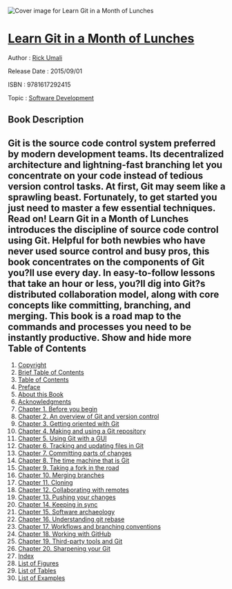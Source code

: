 ![Cover image for Learn Git in a Month of Lunches](https://imgdetail.ebookreading.net/cover/cover/software_development/EB9781617292415.jpg)

[Learn Git in a Month of Lunches](https://ebookreading.net/view/book/Learn+Git+in+a+Month+of+Lunches-EB9781617292415_1.html "Learn Git in a Month of Lunches")
====================================================================================================================

Author : [Rick Umali](https://ebookreading.net/search/author/Rick+Umali)

Release Date : 2015/09/01

ISBN : 9781617292415

Topic : [Software Development](https://ebookreading.net/search/category/software-development)

Book Description
-----------------

 Git is the source code control system preferred by modern development teams. Its decentralized architecture and lightning-fast branching let you concentrate on your code instead of tedious version control tasks. At first, Git may seem like a sprawling beast. Fortunately, to get started you just need to master a few essential techniques. Read on!
Learn Git in a Month of Lunches introduces the discipline of source code control using Git. Helpful for both newbies who have never used source control and busy pros, this book concentrates on the components of Git you?ll use every day. In easy-to-follow lessons that take an hour or less, you?ll dig into Git?s distributed collaboration model, along with core concepts like committing, branching, and merging. This book is a road map to the commands and processes you need to be instantly productive.
        Show and hide more                
Table of Contents
-----------------

1. [Copyright](https://ebookreading.net/view/book/Learn+Git+in+a+Month+of+Lunches-EB9781617292415_3.html)
1. [Brief Table of Contents](https://ebookreading.net/view/book/Learn+Git+in+a+Month+of+Lunches-EB9781617292415_4.html)
1. [Table of Contents](https://ebookreading.net/view/book/Learn+Git+in+a+Month+of+Lunches-EB9781617292415_5.html)
1. [Preface](https://ebookreading.net/view/book/Learn+Git+in+a+Month+of+Lunches-EB9781617292415_6.html)
1. [About this Book](https://ebookreading.net/view/book/Learn+Git+in+a+Month+of+Lunches-EB9781617292415_7.html)
1. [Acknowledgments](https://ebookreading.net/view/book/Learn+Git+in+a+Month+of+Lunches-EB9781617292415_8.html)
1. [Chapter 1. Before you begin](https://ebookreading.net/view/book/Learn+Git+in+a+Month+of+Lunches-EB9781617292415_9.html)
1. [Chapter 2. An overview of Git and version control](https://ebookreading.net/view/book/Learn+Git+in+a+Month+of+Lunches-EB9781617292415_10.html)
1. [Chapter 3. Getting oriented with Git](https://ebookreading.net/view/book/Learn+Git+in+a+Month+of+Lunches-EB9781617292415_11.html)
1. [Chapter 4. Making and using a Git repository](https://ebookreading.net/view/book/Learn+Git+in+a+Month+of+Lunches-EB9781617292415_12.html)
1. [Chapter 5. Using Git with a GUI](https://ebookreading.net/view/book/Learn+Git+in+a+Month+of+Lunches-EB9781617292415_13.html)
1. [Chapter 6. Tracking and updating files in Git](https://ebookreading.net/view/book/Learn+Git+in+a+Month+of+Lunches-EB9781617292415_14.html)
1. [Chapter 7. Committing parts of changes](https://ebookreading.net/view/book/Learn+Git+in+a+Month+of+Lunches-EB9781617292415_15.html)
1. [Chapter 8. The time machine that is Git](https://ebookreading.net/view/book/Learn+Git+in+a+Month+of+Lunches-EB9781617292415_16.html)
1. [Chapter 9. Taking a fork in the road](https://ebookreading.net/view/book/Learn+Git+in+a+Month+of+Lunches-EB9781617292415_17.html)
1. [Chapter 10. Merging branches](https://ebookreading.net/view/book/Learn+Git+in+a+Month+of+Lunches-EB9781617292415_18.html)
1. [Chapter 11. Cloning](https://ebookreading.net/view/book/Learn+Git+in+a+Month+of+Lunches-EB9781617292415_19.html)
1. [Chapter 12. Collaborating with remotes](https://ebookreading.net/view/book/Learn+Git+in+a+Month+of+Lunches-EB9781617292415_20.html)
1. [Chapter 13. Pushing your changes](https://ebookreading.net/view/book/Learn+Git+in+a+Month+of+Lunches-EB9781617292415_21.html)
1. [Chapter 14. Keeping in sync](https://ebookreading.net/view/book/Learn+Git+in+a+Month+of+Lunches-EB9781617292415_22.html)
1. [Chapter 15. Software archaeology](https://ebookreading.net/view/book/Learn+Git+in+a+Month+of+Lunches-EB9781617292415_23.html)
1. [Chapter 16. Understanding git rebase](https://ebookreading.net/view/book/Learn+Git+in+a+Month+of+Lunches-EB9781617292415_24.html)
1. [Chapter 17. Workflows and branching conventions](https://ebookreading.net/view/book/Learn+Git+in+a+Month+of+Lunches-EB9781617292415_25.html)
1. [Chapter 18. Working with GitHub](https://ebookreading.net/view/book/Learn+Git+in+a+Month+of+Lunches-EB9781617292415_26.html)
1. [Chapter 19. Third-party tools and Git](https://ebookreading.net/view/book/Learn+Git+in+a+Month+of+Lunches-EB9781617292415_27.html)
1. [Chapter 20. Sharpening your Git](https://ebookreading.net/view/book/Learn+Git+in+a+Month+of+Lunches-EB9781617292415_28.html)
1. [Index](https://ebookreading.net/view/book/Learn+Git+in+a+Month+of+Lunches-EB9781617292415_29.html)
1. [List of Figures](https://ebookreading.net/view/book/Learn+Git+in+a+Month+of+Lunches-EB9781617292415_30.html)
1. [List of Tables](https://ebookreading.net/view/book/Learn+Git+in+a+Month+of+Lunches-EB9781617292415_31.html)
1. [List of Examples](https://ebookreading.net/view/book/Learn+Git+in+a+Month+of+Lunches-EB9781617292415_32.html)
